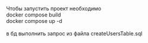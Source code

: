 Чтобы запустить проект необходимо<br>
docker compose build<br>
docker compose up -d<br>
<br>
в бд выполнить запрос из файла createUsersTable.sql
